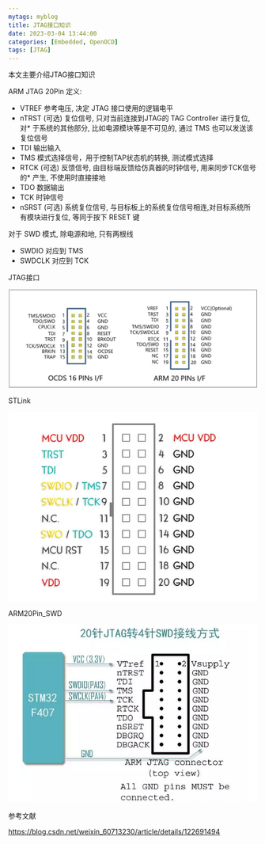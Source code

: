 ```yaml
---
mytags: myblog
title: JTAG接口知识
date: 2023-03-04 13:44:00
categories: [Embedded, OpenOCD]
tags: [JTAG]
---
```


本文主要介绍JTAG接口知识
<!-- more -->

ARM JTAG 20Pin 定义:

* VTREF       参考电压, 决定 JTAG 接口使用的逻辑电平
* nTRST       (可选) 复位信号, 只对当前连接到JTAG的 TAG Controller 进行复位, 对* 于系统的其他部分, 比如电源模块等是不可见的, 通过 TMS 也可以发送该复位信号
* TDI         输出输入
* TMS         模式选择信号，用于控制TAP状态机的转换, 测试模式选择
* RTCK        (可选) 反馈信号, 由目标端反馈给仿真器的时钟信号, 用来同步TCK信号的* 产生, 不使用时直接接地
* TDO         数据输出 
* TCK         时钟信号
* nSRST       (可选) 系统复位信号, 与目标板上的系统复位信号相连,对目标系统所有模块进行复位, 等同于按下 RESET 键

对于 SWD 模式, 除电源和地, 只有两根线

* SWDIO   对应到      TMS
* SWDCLK  对应到      TCK

JTAG接口

![JTAG接口](JTAG接口/JTAG接口.jpg)

STLink

![STLink](JTAG接口/STLink.png)

ARM20Pin_SWD

![ARM20Pin_SWD](JTAG接口/ARM20Pin_SWD.jpg)


参考文献

https://blog.csdn.net/weixin_60713230/article/details/122691494


